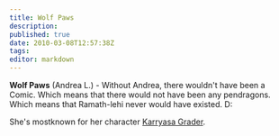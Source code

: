 ```yaml
---
title: Wolf Paws
description:
published: true
date: 2010-03-08T12:57:38Z
tags:
editor: markdown
---
```



**Wolf Paws** (Andrea L.) - Without Andrea, there wouldn't have been a Comic. Which means that there would not have been any pendragons. Which means that Ramath-lehi never would have existed. D:

She's mostknown for her character [Karryasa Grader](/characters/karryasa-grader).